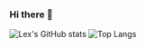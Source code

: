 ### Hi there 👋

![Lex's GitHub stats](https://github-readme-stats.vercel.app/api?username=LexingtonWhalen&show_icons=true&theme=tokyonight)
![Top Langs](https://github-readme-stats.vercel.app/api/top-langs/?username=LexingtonWhalen&layout=compact&theme=tokyonight)

